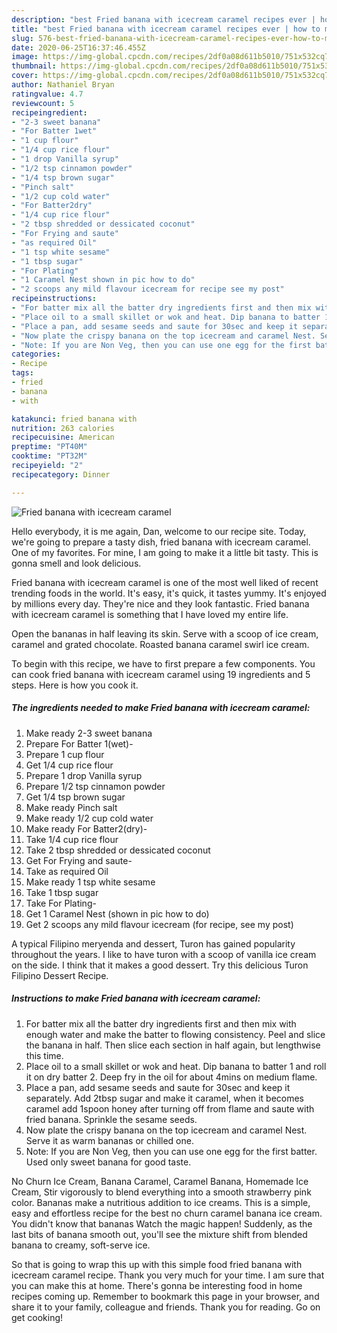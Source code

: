 ```yaml
---
description: "best Fried banana with icecream caramel recipes ever | how to make good Fried banana with icecream caramel"
title: "best Fried banana with icecream caramel recipes ever | how to make good Fried banana with icecream caramel"
slug: 576-best-fried-banana-with-icecream-caramel-recipes-ever-how-to-make-good-fried-banana-with-icecream-caramel
date: 2020-06-25T16:37:46.455Z
image: https://img-global.cpcdn.com/recipes/2df0a08d611b5010/751x532cq70/fried-banana-with-icecream-caramel-recipe-main-photo.jpg
thumbnail: https://img-global.cpcdn.com/recipes/2df0a08d611b5010/751x532cq70/fried-banana-with-icecream-caramel-recipe-main-photo.jpg
cover: https://img-global.cpcdn.com/recipes/2df0a08d611b5010/751x532cq70/fried-banana-with-icecream-caramel-recipe-main-photo.jpg
author: Nathaniel Bryan
ratingvalue: 4.7
reviewcount: 5
recipeingredient:
- "2-3 sweet banana"
- "For Batter 1wet"
- "1 cup flour"
- "1/4 cup rice flour"
- "1 drop Vanilla syrup"
- "1/2 tsp cinnamon powder"
- "1/4 tsp brown sugar"
- "Pinch salt"
- "1/2 cup cold water"
- "For Batter2dry"
- "1/4 cup rice flour"
- "2 tbsp shredded or dessicated coconut"
- "For Frying and saute"
- "as required Oil"
- "1 tsp white sesame"
- "1 tbsp sugar"
- "For Plating"
- "1 Caramel Nest shown in pic how to do"
- "2 scoops any mild flavour icecream for recipe see my post"
recipeinstructions:
- "For batter mix all the batter dry ingredients first and then mix with enough water and make the batter to flowing consistency. Peel and slice the banana in half. Then slice each section in half again, but lengthwise this time."
- "Place oil to a small skillet or wok and heat. Dip banana to batter 1 and roll it on dry batter 2. Deep fry in the oil for about 4mins on medium flame."
- "Place a pan, add sesame seeds and saute for 30sec and keep it separately. Add 2tbsp sugar and make it caramel, when it becomes caramel add 1spoon honey after turning off from flame and saute with fried banana. Sprinkle the sesame seeds."
- "Now plate the crispy banana on the top icecream and caramel Nest. Serve it as warm bananas or chilled one."
- "Note: If you are Non Veg, then you can use one egg for the first batter. Used only sweet banana for good taste."
categories:
- Recipe
tags:
- fried
- banana
- with

katakunci: fried banana with 
nutrition: 263 calories
recipecuisine: American
preptime: "PT40M"
cooktime: "PT32M"
recipeyield: "2"
recipecategory: Dinner

---
```



![Fried banana with icecream caramel](https://img-global.cpcdn.com/recipes/2df0a08d611b5010/751x532cq70/fried-banana-with-icecream-caramel-recipe-main-photo.jpg)

Hello everybody, it is me again, Dan, welcome to our recipe site. Today, we're going to prepare a tasty dish, fried banana with icecream caramel. One of my favorites. For mine, I am going to make it a little bit tasty. This is gonna smell and look delicious.

Fried banana with icecream caramel is one of the most well liked of recent trending foods in the world. It's easy, it's quick, it tastes yummy. It's enjoyed by millions every day. They're nice and they look fantastic. Fried banana with icecream caramel is something that I have loved my entire life.

Open the bananas in half leaving its skin. Serve with a scoop of ice cream, caramel and grated chocolate. Roasted banana caramel swirl ice cream.


To begin with this recipe, we have to first prepare a few components. You can cook fried banana with icecream caramel using 19 ingredients and 5 steps. Here is how you cook it.

<!--inarticleads1-->

##### The ingredients needed to make Fried banana with icecream caramel:

1. Make ready 2-3 sweet banana
1. Prepare For Batter 1(wet)-
1. Prepare 1 cup flour
1. Get 1/4 cup rice flour
1. Prepare 1 drop Vanilla syrup
1. Prepare 1/2 tsp cinnamon powder
1. Get 1/4 tsp brown sugar
1. Make ready Pinch salt
1. Make ready 1/2 cup cold water
1. Make ready For Batter2(dry)-
1. Take 1/4 cup rice flour
1. Take 2 tbsp shredded or dessicated coconut
1. Get For Frying and saute-
1. Take as required Oil
1. Make ready 1 tsp white sesame
1. Take 1 tbsp sugar
1. Take For Plating-
1. Get 1 Caramel Nest (shown in pic how to do)
1. Get 2 scoops any mild flavour icecream (for recipe, see my post)


A typical Filipino meryenda and dessert, Turon has gained popularity throughout the years. I like to have turon with a scoop of vanilla ice cream on the side. I think that it makes a good dessert. Try this delicious Turon Filipino Dessert Recipe. 

<!--inarticleads2-->

##### Instructions to make Fried banana with icecream caramel:

1. For batter mix all the batter dry ingredients first and then mix with enough water and make the batter to flowing consistency. Peel and slice the banana in half. Then slice each section in half again, but lengthwise this time.
1. Place oil to a small skillet or wok and heat. Dip banana to batter 1 and roll it on dry batter 2. Deep fry in the oil for about 4mins on medium flame.
1. Place a pan, add sesame seeds and saute for 30sec and keep it separately. Add 2tbsp sugar and make it caramel, when it becomes caramel add 1spoon honey after turning off from flame and saute with fried banana. Sprinkle the sesame seeds.
1. Now plate the crispy banana on the top icecream and caramel Nest. Serve it as warm bananas or chilled one.
1. Note: If you are Non Veg, then you can use one egg for the first batter. Used only sweet banana for good taste.


No Churn Ice Cream, Banana Caramel, Caramel Banana, Homemade Ice Cream, Stir vigorously to blend everything into a smooth strawberry pink color. Bananas make a nutritious addition to ice creams. This is a simple, easy and effortless recipe for the best no churn caramel banana ice cream. You didn&#39;t know that bananas Watch the magic happen! Suddenly, as the last bits of banana smooth out, you&#39;ll see the mixture shift from blended banana to creamy, soft-serve ice. 

So that is going to wrap this up with this simple food fried banana with icecream caramel recipe. Thank you very much for your time. I am sure that you can make this at home. There's gonna be interesting food in home recipes coming up. Remember to bookmark this page in your browser, and share it to your family, colleague and friends. Thank you for reading. Go on get cooking!
